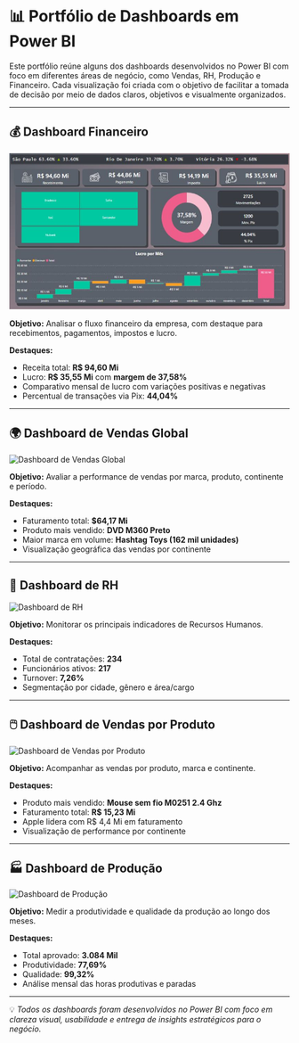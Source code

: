 # 📊 Portfólio de Dashboards em Power BI

Este portfólio reúne alguns dos dashboards desenvolvidos no Power BI com foco em diferentes áreas de negócio, como Vendas, RH, Produção e Financeiro. Cada visualização foi criada com o objetivo de facilitar a tomada de decisão por meio de dados claros, objetivos e visualmente organizados.

---

## 💰 Dashboard Financeiro
![Dashboard Financeiro](Dash_Financeiro.jpg)

**Objetivo:** Analisar o fluxo financeiro da empresa, com destaque para recebimentos, pagamentos, impostos e lucro.

**Destaques:**
- Receita total: **R$ 94,60 Mi**
- Lucro: **R$ 35,55 Mi** com **margem de 37,58%**
- Comparativo mensal de lucro com variações positivas e negativas
- Percentual de transações via Pix: **44,04%**

---

## 🌍 Dashboard de Vendas Global
![Dashboard de Vendas Global](Dash_Vendas_1jpg)

**Objetivo:** Avaliar a performance de vendas por marca, produto, continente e período.

**Destaques:**
- Faturamento total: **$64,17 Mi**
- Produto mais vendido: **DVD M360 Preto**
- Maior marca em volume: **Hashtag Toys (162 mil unidades)**
- Visualização geográfica das vendas por continente

---

## 👥 Dashboard de RH
![Dashboard de RH](./Dash(3).jpg)

**Objetivo:** Monitorar os principais indicadores de Recursos Humanos.

**Destaques:**
- Total de contratações: **234**
- Funcionários ativos: **217**
- Turnover: **7,26%**
- Segmentação por cidade, gênero e área/cargo

---

## 🖱️ Dashboard de Vendas por Produto
![Dashboard de Vendas por Produto](./Dash(4).jpg)

**Objetivo:** Acompanhar as vendas por produto, marca e continente.

**Destaques:**
- Produto mais vendido: **Mouse sem fio M0251 2.4 Ghz**
- Faturamento total: **R$ 15,23 Mi**
- Apple lidera com R$ 4,4 Mi em faturamento
- Visualização de performance por continente

---

## 🏭 Dashboard de Produção
![Dashboard de Produção](./Dash(5).jpg)

**Objetivo:** Medir a produtividade e qualidade da produção ao longo dos meses.

**Destaques:**
- Total aprovado: **3.084 Mil**
- Produtividade: **77,69%**
- Qualidade: **99,32%**
- Análise mensal das horas produtivas e paradas

---

💡 *Todos os dashboards foram desenvolvidos no Power BI com foco em clareza visual, usabilidade e entrega de insights estratégicos para o negócio.*

